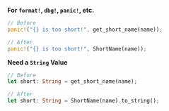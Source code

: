 __For `format!`, `dbg!`, `panic!`, etc.__

```rust
// Before
panic!("{} is too short!", get_short_name(name));

// After
panic!("{} is too short!", ShortName(name));
```

__Need a `String` Value__

```rust
// Before
let short: String = get_short_name(name);

// After
let short: String = ShortName(name).to_string();
```
